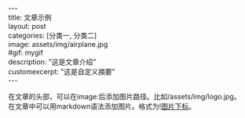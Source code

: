 \---  
title: 文章示例  
layout: post  
categories: [分类一, 分类二]  
image: assets/img/airplane.jpg  
\#gif: mygif  
description: "这是文章介绍"  
customexcerpt: "这是自定义摘要"  
\---  
  
在文章的头部，可以在image:后添加图片路径。比如/assets/img/logo.jpg。  
在文章中可以用markdown语法添加图片。格式为\![图片下标](图片路径)。
